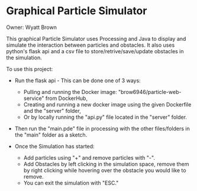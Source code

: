 # Graphical Particle Simulator
Owner: Wyatt Brown

This graphical Particle Simulator uses Processing and Java to display and simulate the interaction between particles and obstacles.
It also uses python's flask api and a csv file to store/retrive/save/update obstacles in the simulation.

To use this project:

- Run the flask api - This can be done one of 3 ways:
  - Pulling and running the Docker image: "brow6946/particle-web-service" from DockerHub,
  - Creating and running a new docker image using the given Dockerfile and the "server" folder,
  - Or by locally running the "api.py" file located in the "server" folder.
- Then run the "main.pde" file in processing with the other files/folders in the "main" folder as a sketch.

- Once the Simulation has started:
  - Add particles using "+" and remove particles with "-".
  - Add Obstacles by left clicking in the simulation space, remove them by right clicking while hovering over the obstacle you would like to remove.
  - You can exit the simulation with "ESC."
